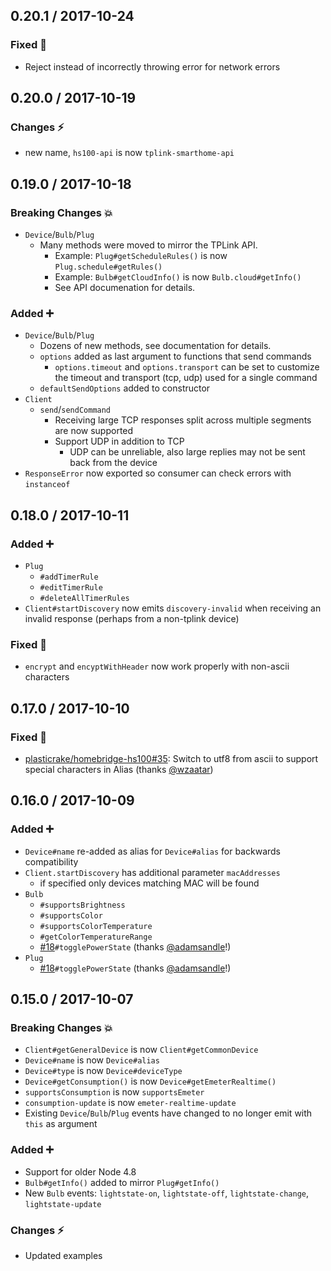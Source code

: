 ## 0.20.1 / 2017-10-24

### Fixed :bug:
- Reject instead of incorrectly throwing error for network errors

## 0.20.0 / 2017-10-19

### Changes :zap:
- new name, `hs100-api` is now `tplink-smarthome-api`

## 0.19.0 / 2017-10-18

### Breaking Changes :boom:
- `Device`/`Bulb`/`Plug`
  - Many methods were moved to mirror the TPLink API.
    - Example: `Plug#getScheduleRules()` is now `Plug.schedule#getRules()`
    - Example: `Bulb#getCloudInfo()` is now `Bulb.cloud#getInfo()`
    - See API documenation for details.

### Added :heavy_plus_sign:
- `Device`/`Bulb`/`Plug`
  - Dozens of new methods, see documentation for details.
  - `options` added as last argument to functions that send commands
    - `options.timeout` and `options.transport` can be set to customize the timeout and transport (tcp, udp) used for a single command
  - `defaultSendOptions` added to constructor
- `Client`
  - `send`/`sendCommand`
    - Receiving large TCP responses split across multiple segments are now supported
    - Support UDP in addition to TCP
      - UDP can be unreliable, also large replies may not be sent back from the device
- `ResponseError` now exported so consumer can check errors with `instanceof`

## 0.18.0 / 2017-10-11

### Added :heavy_plus_sign:
- `Plug`
  - `#addTimerRule`
  - `#editTimerRule`
  - `#deleteAllTimerRules`
- `Client#startDiscovery` now emits `discovery-invalid` when receiving an invalid response (perhaps from a non-tplink device)

### Fixed :bug:
- `encrypt` and `encyptWithHeader` now work properly with non-ascii characters

## 0.17.0 / 2017-10-10

### Fixed :bug:
- [plasticrake/homebridge-hs100#35]: Switch to utf8 from ascii to support special characters in Alias (thanks [@wzaatar])

[plasticrake/homebridge-hs100#35]: https://github.com/plasticrake/homebridge-tplink-smarthome/issues/35
[@wzaatar]: https://github.com/wzaatar

## 0.16.0 / 2017-10-09

### Added :heavy_plus_sign:
- `Device#name` re-added as alias for `Device#alias` for backwards compatibility
- `Client.startDiscovery` has additional parameter `macAddresses`
  - if specified only devices matching MAC will be found
- `Bulb`
  - `#supportsBrightness`
  - `#supportsColor`
  - `#supportsColorTemperature`
  - `#getColorTemperatureRange`
  - [#18]`#togglePowerState` (thanks [@adamsandle]!)
- `Plug`
  - [#18]`#togglePowerState` (thanks [@adamsandle]!)

[#18]: https://github.com/plasticrake/tplink-smarthome-api/pulls/18
[@adamsandle]: https://github.com/adamsandle

## 0.15.0 / 2017-10-07

### Breaking Changes :boom:

- `Client#getGeneralDevice` is now `Client#getCommonDevice`
- `Device#name` is now `Device#alias`
- `Device#type` is now `Device#deviceType`
- `Device#getConsumption()` is now `Device#getEmeterRealtime()`
- `supportsConsumption` is now `supportsEmeter`
- `consumption-update` is now `emeter-realtime-update`
-  Existing `Device`/`Bulb`/`Plug` events have changed to no longer emit with `this` as argument

### Added :heavy_plus_sign:

- Support for older Node 4.8
- `Bulb#getInfo()` added to mirror `Plug#getInfo()`
- New `Bulb` events: `lightstate-on`, `lightstate-off`, `lightstate-change`, `lightstate-update`

### Changes :zap:
- Updated examples
